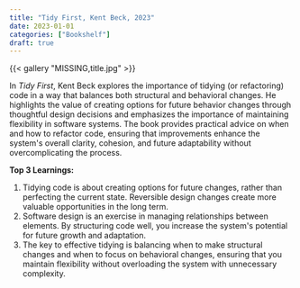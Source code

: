 ```yaml
---
title: "Tidy First, Kent Beck, 2023"
date: 2023-01-01
categories: ["Bookshelf"]
draft: true
---
```


{{< gallery "MISSING,title.jpg" >}}

In _Tidy First_, Kent Beck explores the importance of tidying (or refactoring) code in a way that balances both structural and behavioral changes. He highlights the value of creating options for future behavior changes through thoughtful design decisions and emphasizes the importance of maintaining flexibility in software systems. The book provides practical advice on when and how to refactor code, ensuring that improvements enhance the system's overall clarity, cohesion, and future adaptability without overcomplicating the process.

**Top 3 Learnings:**

1. Tidying code is about creating options for future changes, rather than perfecting the current state. Reversible design changes create more valuable opportunities in the long term.
2. Software design is an exercise in managing relationships between elements. By structuring code well, you increase the system's potential for future growth and adaptation.
3. The key to effective tidying is balancing when to make structural changes and when to focus on behavioral changes, ensuring that you maintain flexibility without overloading the system with unnecessary complexity.
